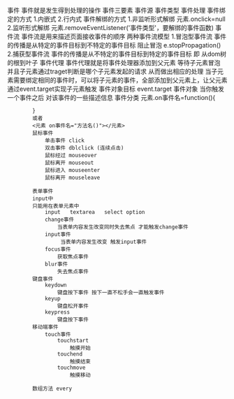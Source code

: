 事件
    事件就是发生得到处理的操作
    事件三要素 事件源 事件类型 事件处理
        事件绑定的方式
            1.内嵌式 2.行内式
        事件解绑的方式
            1.非监听形式解绑  元素.onclick=null 
            2.监听形式解绑 元素.removeEventListener('事件类型'，要解绑的事件函数)
        事件流
            事件流是用来描述页面接收事件的顺序 
                两种事件流模型
                    1.冒泡型事件流 事件的传播是从特定的事件目标到不特定的事件目标
                        阻止冒泡
                            e.stopPropagation()
                    2.捕获型事件流 事件的传播是从不特定的事件目标到特定的事件目标 即 从dom树的根到叶子
        事件代理
            事件代理就是将事件处理器添加到父元素 等待子元素冒泡 并且子元素通过traget判断是哪个子元素发起的请求 从而做出相应的处理
            当子元素需要绑定相同的事件时，可以将子元素的事件，全部添加到父元素上，让父元素通过event.target实现子元素触发
            事件对象目标 event.target
        事件对象
            当你触发一个事件之后 对该事件的一些描述信息
        事件分类
            元素.on事件名=function(){

            }
            或者
            <元素 on事件名="方法名()"></元素>
            鼠标事件
                单击事件 click
                双击事件 dblclick (连续点击)
                鼠标经过 mouseover
                鼠标离开 mouseout
                鼠标进入 mouseenter
                鼠标离开 mouseleave

            表单事件
            input中
            只能用在表单元素中
                input   textarea   select option
                change事件
                    当表单内容发生改变同时失去焦点 才能触发change事件 
                input事件
                     当表单内容发生改变 触发input事件
                focus事件
                    获取焦点事件
                blur事件
                    失去焦点事件
            键盘事件
                keydown
                    键盘按下事件 按下一直不松手会一直触发事件
                keyup
                    键盘松开事件
                keypress
                    键盘按下事件
            移动端事件
                touch事件
                    touchstart
                        触摸开始
                    touchend
                        触摸结束
                    touchmove
                        触摸移动

            数组方法 every

